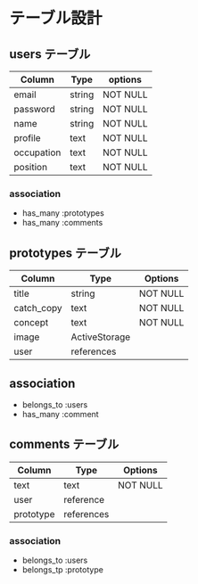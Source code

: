 # テーブル設計

## users テーブル

|Column|Type|options|
|---|---|---|
|email|string|NOT NULL|
|password|string|NOT NULL|
|name|string|NOT NULL|
|profile|text|NOT NULL|
|occupation|text|NOT NULL|
|position|text|NOT NULL|

### association

- has_many :prototypes
- has_many :comments


## prototypes テーブル

|Column|Type|Options|
|---|---|---|
|title|string|NOT NULL|
|catch_copy|text|NOT NULL|
|concept|text|NOT NULL|
|image|ActiveStorage|  |
|user|references|  |

## association

- belongs_to :users
- has_many :comment


## comments テーブル

|Column|Type|Options|
|---|---|---|
|text|text|NOT NULL|
|user|reference|  |
|prototype|references|  |

### association

- belongs_to :users
- belongs_tp :prototype


